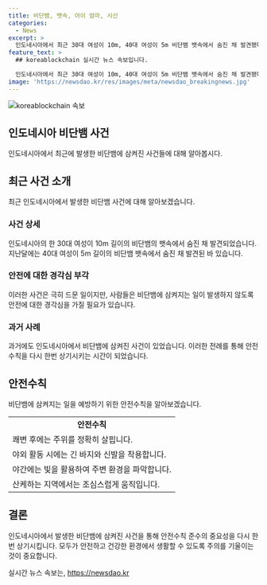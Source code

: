 ```yaml
---
title: 비단뱀, 뱃속, 아이 엄마, 시신
categories:
  - News
excerpt: >
  인도네시아에서 최근 30대 여성이 10m, 40대 여성이 5m 비단뱀 뱃속에서 숨진 채 발견됐다. 남술라웨이시주에 거주하던 여성은 약을 사러 집을 나간 후 실종되었고, 그녀의 슬리퍼와 바지가 발견되었다. 마을 주민들이 뱀을 가르자 뱃속에서 시신이 발견됐고, 이런 사고는 드물지만 최근 몇 년 간 여러 차례 발생했다. 2018년에는 7m 비단뱀 속에서 여성이, 2017년에는 농부가 산 채로 발견됐다. (총 150자)
feature_text: >
  ## koreablockchain 실시간 뉴스 속보입니다.

  인도네시아에서 최근 30대 여성이 10m, 40대 여성이 5m 비단뱀 뱃속에서 숨진 채 발견됐다. 남술라웨이시주에 거주하던 여성은 약을 사러 집을 나간 후 실종되었고, 그녀의 슬리퍼와 바지가 발견되었다. 마을 주민들이 뱀을 가르자 뱃속에서 시신이 발견됐고, 이런 사고는 드물지만 최근 몇 년 간 여러 차례 발생했다. 2018년에는 7m 비단뱀 속에서 여성이, 2017년에는 농부가 산 채로 발견됐다. (총 150자)
image: 'https://newsdao.kr/res/images/meta/newsdao_breakingnews.jpg'
---
```


<p><img src="https://newsdao.kr/res/images/meta/newsdao_breakingnews.jpg" alt="koreablockchain 속보" /></p>

<h2 data-ke-size="size26">인도네시아 비단뱀 사건</h2>

<p data-ke-size="size16">인도네시아에서 최근에 발생한 비단뱀에 삼켜진 사건들에 대해 알아봅시다.</p>

<h2 data-ke-size="size24">최근 사건 소개</h2>

<p data-ke-size="size16">최근 인도네시아에서 발생한 비단뱀 사건에 대해 알아보겠습니다.</p>

<h3 data-ke-size="size22">사건 상세</h3>

<p data-ke-size="size16">인도네시아의 한 30대 여성이 10m 길이의 비단뱀의 뱃속에서 숨진 채 발견되었습니다. 지난달에는 40대 여성이 5m 길이의 비단뱀 뱃속에서 숨진 채 발견된 바 있습니다.</p>

<h3 data-ke-size="size22">안전에 대한 경각심 부각</h3>

<p data-ke-size="size16">이러한 사건은 극히 드문 일이지만, 사람들은 비단뱀에 삼켜지는 일이 발생하지 않도록 안전에 대한 경각심을 가질 필요가 있습니다.</p>

<h3 data-ke-size="size22">과거 사례</h3>

<p data-ke-size="size16">과거에도 인도네시아에서 비단뱀에 삼켜진 사건이 있었습니다. 이러한 전례를 통해 안전수칙을 다시 한번 상기시키는 시간이 되었습니다.</p>

<h2 data-ke-size="size24">안전수칙</h2>

<p data-ke-size="size16">비단뱀에 삼켜지는 일을 예방하기 위한 안전수칙을 알아보겠습니다.</p>

<table>
  <tr>
    <td style="text-align: center; height: 17px;"><b>안전수칙</b></td>
  </tr>
  <tr>
    <td style="text-align: left; height: 17px;">쾌변 후에는 주위를 정확히 살핍니다.</td>
  </tr>
  <tr>
    <td style="text-align: left; height: 17px;">야외 활동 시에는 긴 바지와 신발을 착용합니다.</td>
  </tr>
  <tr>
    <td style="text-align: left; height: 17px;">야간에는 빛을 활용하여 주변 환경을 파악합니다.</td>
  </tr>
  <tr>
    <td style="text-align: left; height: 17px;">산케하는 지역에서는 조심스럽게 움직입니다.</td>
  </tr>
</table>

<h2 data-ke-size="size24">결론</h2>

<p data-ke-size="size16">인도네시아에서 발생한 비단뱀에 삼켜진 사건을 통해 안전수칙 준수의 중요성을 다시 한번 상기시킵니다. 모두가 안전하고 건강한 환경에서 생활할 수 있도록 주의를 기울이는 것이 중요합니다.</p>
실시간 뉴스 속보는, <a href="https://newsdao.kr" rel="dofollow">https://newsdao.kr</a>


